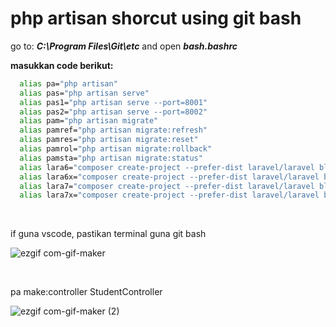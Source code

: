  # php artisan shorcut using git bash
 
 go to: ***C:\Program Files\Git\etc*** and open ***bash.bashrc***

 **masukkan code berikut:** 
 
```bash
  alias pa="php artisan" 
  alias pas="php artisan serve" 
  alias pas1="php artisan serve --port=8001" 
  alias pas2="php artisan serve --port=8002" 
  alias pam="php artisan migrate" 
  alias pamref="php artisan migrate:refresh" 
  alias pamres="php artisan migrate:reset" 
  alias pamrol="php artisan migrate:rollback" 
  alias pamsta="php artisan migrate:status" 
  alias lara6="composer create-project --prefer-dist laravel/laravel blog '6'"
  alias lara6x="composer create-project --prefer-dist laravel/laravel blog '6.*'"
  alias lara7="composer create-project --prefer-dist laravel/laravel blog '7'"
  alias lara7x="composer create-project --prefer-dist laravel/laravel blog '7.*'"
  ```
  <br>
  
  if guna vscode, pastikan terminal guna git bash
  
  ![ezgif com-gif-maker](https://user-images.githubusercontent.com/21170527/104784003-481c0580-57c2-11eb-9bda-643a92adc15c.gif)
  
  <br>
  
  pa make:controller StudentController
  
  ![ezgif com-gif-maker (2)](https://user-images.githubusercontent.com/21170527/104785225-ff198080-57c4-11eb-864b-fb372989116f.gif)


 
